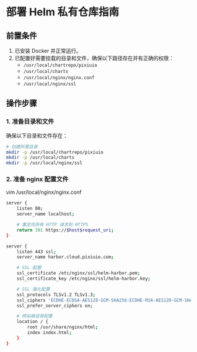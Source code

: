 # 部署 Helm 私有仓库指南

## 前置条件

1. 已安装 Docker 并正常运行。
2. 已配置好需要挂载的目录和文件，确保以下路径存在并有正确的权限：
   - `/usr/local/chartrepo/pixiuio`
   - `/usr/local/charts`
   - `/usr/local/nginx/nginx.conf`
   - `/usr/local/nginx/ssl`

## 操作步骤

### 1. 准备目录和文件

确保以下目录和文件存在：
```bash
# 创建所需目录
mkdir -p /usr/local/chartrepo/pixiuio
mkdir -p /usr/local/charts
mkdir -p /usr/local/nginx/ssl
```

### 2. 准备 nginx 配置文件
vim  /usr/local/nginx/nginx.conf

```bash
server {
    listen 80;
    server_name localhost;

    # 重定向所有 HTTP 请求到 HTTPS
    return 301 https://$host$request_uri;
}

server {
    listen 443 ssl;
    server_name harbor.cloud.pixiuio.com;

    # SSL 配置
    ssl_certificate /etc/nginx/ssl/helm-harbor.pem;
    ssl_certificate_key /etc/nginx/ssl/helm-harbor.key;

    # SSL 强化配置
    ssl_protocols TLSv1.2 TLSv1.3;
    ssl_ciphers 'ECDHE-ECDSA-AES128-GCM-SHA256:ECDHE-RSA-AES128-GCM-SHA256:...';
    ssl_prefer_server_ciphers on;

    # 网站根目录配置
    location / {
        root /usr/share/nginx/html;
        index index.html;
    }
}
```

